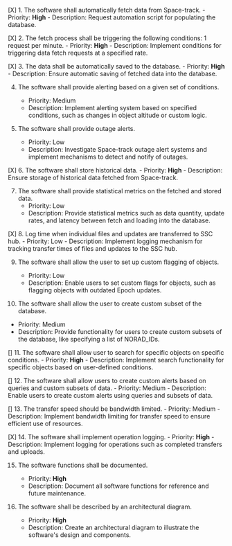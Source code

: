 [X] 1. The software shall automatically fetch data from Space-track.
      - Priority: **High**
      - Description: Request automation script for populating the database.
  

[X] 2. The fetch process shall be triggering the following conditions: 1 request per minute.
      - Priority: **High**
      - Description: Implement conditions for triggering data fetch requests at a specified rate.


[X] 3. The data shall be automatically saved to the database.
      - Priority: **High**
      - Description: Ensure automatic saving of fetched data into the database. 


4. The software shall provide alerting based on a given set of conditions.
   - Priority: Medium
   - Description: Implement alerting system based on specified conditions, such as changes in object altitude or custom logic.


5. The software shall provide outage alerts.
   - Priority: Low
   - Description: Investigate Space-track outage alert systems and implement mechanisms to detect and notify of outages.


[X] 6. The software shall store historical data.
      - Priority: **High**
      - Description: Ensure storage of historical data fetched from Space-track.


7. The software shall provide statistical metrics on the fetched and stored data.
   - Priority: Low
   - Description: Provide statistical metrics such as data quantity, update rates, and latency between fetch and loading into the database.


[X] 8. Log time when individual files and updates are transferred to SSC hub.
    - Priority: Low
    - Description: Implement logging mechanism for tracking transfer times of files and updates to the SSC hub.


9. The software shall allow the user to set up custom flagging of objects.
   - Priority: Low
   - Description: Enable users to set custom flags for objects, such as flagging objects with outdated Epoch updates.


10. The software shall allow the user to create custom subset of the database.
   - Priority: Medium
   - Description: Provide functionality for users to create custom subsets of the database, like specifying a list of NORAD_IDs.


[] 11. The software shall allow user to search for specific objects on specific conditions.
      - Priority: **High**
      - Description: Implement search functionality for specific objects based on user-defined conditions.


[] 12. The software shall allow users to create custom alerts based on queries and custom subsets of data.
     - Priority: Medium
    - Description: Enable users to create custom alerts using queries and subsets of data.


[] 13. The transfer speed should be bandwidth limited.
     - Priority: Medium
      - Description: Implement bandwidth limiting for transfer speed to ensure efficient use of resources.


[X] 14. The software shall implement operation logging.
      - Priority: **High**
      - Description: Implement logging for operations such as completed transfers and uploads.


15. The software functions shall be documented.
    - Priority: **High**
    - Description: Document all software functions for reference and future maintenance.


16. The software shall be described by an architectural diagram.
    - Priority: **High**
    - Description: Create an architectural diagram to illustrate the software's design and components.